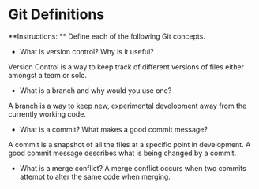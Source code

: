 # Git Definitions

**Instructions: ** Define each of the following Git concepts.

* What is version control?  Why is it useful?

Version Control is a way to keep track of different versions of files either amongst a team or solo.

* What is a branch and why would you use one?

A branch is a way to keep new, experimental development away from the currently working code.

* What is a commit? What makes a good commit message?

A commit is a snapshot of all the files at a specific point in development. A good commit message describes what is being changed by a commit.

* What is a merge conflict?
A merge conflict occurs when two commits attempt to alter the same code when merging.
